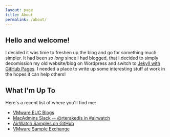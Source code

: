 ```yaml
---
layout: page
title: About
permalink: /about/
---
```


## Hello and welcome!

I decided it was time to freshen up the blog and go for something much simpler.  It had been *so long* since I had blogged, that I decided to simply decomission my old website/blog on Wordpress and switch to [Jekyll with GitHub Pages](https://help.github.com/articles/using-jekyll-as-a-static-site-generator-with-github-pages/).  I needed a place to write up some interesting stuff at work in the hopes it can help others!

## What I'm Up To

Here's a recent list of where you'll find me:
* [VMware EUC Blogs](https://blogs.vmware.com/euc/author/rterakedis)
* [MacAdmins Slack -- @rterakedis in #airwatch](https://macadmins.herokuapp.com)
* [AirWatch Samples on GitHub](https://github.com/vmwaresamples/AirWatch-samples)
* [VMware Sample Exchange](https://code.vmware.com/samples?categories=Sample&keywords=rterakedis&tags=&groups=&filters=&sort=&page=)
